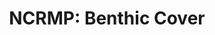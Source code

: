 ---
layout: survey_template_single
title: "NCRMP: Benthic Cover"
permalink: /surveys/benthic_cover
header:
  overlay_color: "#000"
  overlay_image: assets\images\pq_sample.jpg
  caption: "Example of 1 of 30 photoquadrat images taken at a site. Source: CoralNET CREP-REA-HAWAII."
  overlay_filter: linear-gradient(rgba(0, 0, 0, 0.5), rgba(255, 255, 255, 0.5))
sidebar:
  nav: "docs"

survey_type: Benthic cover estimates from photoquadrat imagery
survey_description: Photoquadrat imagery is collected at sites (1m above the benthos, every 1m along a 30m transect) and annotated using CoralNet.  Surveys are conducted at select sites following a stratified-random sampling site design (StRS). Random sites are generated along a depth gradient using the R project <a href = "https://github.com/krtanaka/ncrmp_common_map" target = "_blank">ncrmp_common_map</a>.  Images are analyzed to produce three functional group levels of benthic cover. Refer to InPort metadata records or SOP for more details.
# description: "Template sample description"
main_image: /assets/images/cnet_snapshot.png
main_image_caption: Screenshot of CoralNet interface (2024). Access this library, <a href ="https://coralnet.ucsd.edu/source/372/">CREP-REA HAWAII</a>, or the <a href ="https://coralnet.ucsd.edu/source/373/">Marianas</a> and the <a href = "https://coralnet.ucsd.edu/source/295/">American Samoa/PRIAs</a> on CoralNet.
how_to_download: Metadata is distinguished by region and site type (fixed or random). For random sites, due to the stratified random sampling designs (StRS), data should be analyzed only at island and region level.  Raw imagery is archived separately and is accessible under 'Related Items' for each region's benthic cover metadata record (see Access Rawdata below).
sop_text: "Ecosystem Sciences Division Standard Operating Procedures: Data Collection for Rapid Ecological Assessment Benthic Surveys, 2019 Update."
url_sop: https://doi.org/10.25923/ws5s-km69
datasheets_text: "The 'DiveNav' sheet is used to collect metadata for site, latitude, longitude, date, reef zone, and habitat type."
url_datasheets: /surveys/benthic/datasheets
access_rawdata_text: Raw data is archived with NCEI. Links for each year are listed in the 'Distribution Information'section of respective InPort metadata records -  <a href = "https://www.fisheries.noaa.gov/inport/item/36155" target = "_blank"> Hawaiian Archipelago since 2013 </a> - <a href = "https://www.fisheries.noaa.gov/inport/item/25274" target = "_blank"> American Samoa since 2015 </a> - <a href = "https://www.fisheries.noaa.gov/inport/item/36156" target = "_blank"> Mariana Archipelago since 2014</a> - <a href = "https://www.fisheries.noaa.gov/inport/item/36157" target = "_blank"> Pacific Remote Island Areas since 2014 </a>.
r_code_text: Contact Thomas Oliver <a href = "mailto:thomas.oliver@noaa.gov">(thomas.oliver@noaa.gov)</a> for processing scripts.

---